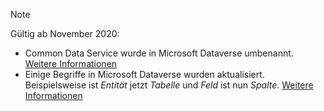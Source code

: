 > [!NOTE]
> Gültig ab November 2020:
> - Common Data Service wurde in Microsoft Dataverse umbenannt. [Weitere Informationen](https://aka.ms/PAuAppBlog)
> - Einige Begriffe in Microsoft Dataverse wurden aktualisiert. Beispielsweise ist *Entität* jetzt *Tabelle* und *Feld* ist nun *Spalte*. [Weitere Informationen](/powerapps/maker/data-platform/data-platform-intro)